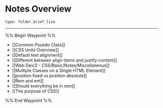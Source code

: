 # Notes Overview
 
```ccard
type: folder_brief_live
```
 
---

%% Begin Waypoint %%
- [[Common Psuedo Class]]
- [[CSS Units Overview]]
- [[Default text alignment]]
- [[Different between align-items and justify-content]]
- [[Web Dev/2 - CSS/Basic/Notes/Miscellaneous]]
- [[Multiple Classes on a Single HTML Element]]
- [[position fixed vs position absolute]]
- [[Rem and em]]
- [[Should everything be in rem]]
- [[The purpose of CSS]]

%% End Waypoint %%
